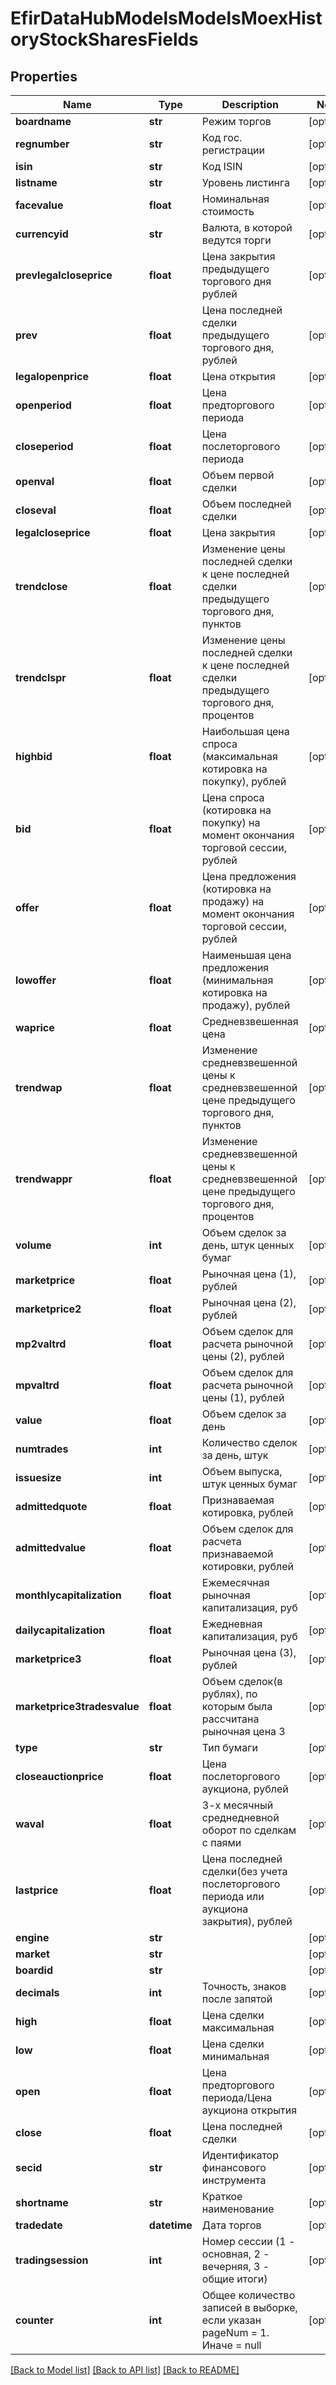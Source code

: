 # EfirDataHubModelsModelsMoexHistoryStockSharesFields

## Properties
Name | Type | Description | Notes
------------ | ------------- | ------------- | -------------
**boardname** | **str** | Режим торгов | [optional] 
**regnumber** | **str** | Код гос. регистрации | [optional] 
**isin** | **str** | Код ISIN | [optional] 
**listname** | **str** | Уровень листинга | [optional] 
**facevalue** | **float** | Номинальная стоимость | [optional] 
**currencyid** | **str** | Валюта, в которой ведутся торги | [optional] 
**prevlegalcloseprice** | **float** | Цена закрытия предыдущего торгового дня рублей | [optional] 
**prev** | **float** | Цена последней сделки предыдущего торгового дня, рублей | [optional] 
**legalopenprice** | **float** | Цена открытия | [optional] 
**openperiod** | **float** | Цена предторгового периода | [optional] 
**closeperiod** | **float** | Цена послеторгового периода | [optional] 
**openval** | **float** | Объем первой сделки | [optional] 
**closeval** | **float** | Объем последней сделки | [optional] 
**legalcloseprice** | **float** | Цена закрытия | [optional] 
**trendclose** | **float** | Изменение цены последней сделки к цене последней сделки предыдущего торгового дня, пунктов | [optional] 
**trendclspr** | **float** | Изменение цены последней сделки к цене последней сделки предыдущего торгового дня, процентов | [optional] 
**highbid** | **float** | Наибольшая цена спроса (максимальная котировка на покупку), рублей | [optional] 
**bid** | **float** | Цена спроса (котировка на покупку) на момент окончания торговой сессии, рублей | [optional] 
**offer** | **float** | Цена предложения (котировка на продажу) на момент окончания торговой сессии, рублей | [optional] 
**lowoffer** | **float** | Наименьшая цена предложения (минимальная котировка на продажу), рублей | [optional] 
**waprice** | **float** | Средневзвешенная цена | [optional] 
**trendwap** | **float** | Изменение средневзвешенной цены к средневзвешенной цене предыдущего торгового дня, пунктов | [optional] 
**trendwappr** | **float** | Изменение средневзвешенной цены к средневзвешенной цене предыдущего торгового дня, процентов | [optional] 
**volume** | **int** | Объем сделок за день, штук ценных бумаг | [optional] 
**marketprice** | **float** | Рыночная цена (1), рублей | [optional] 
**marketprice2** | **float** | Рыночная цена (2), рублей | [optional] 
**mp2valtrd** | **float** | Объем сделок для расчета рыночной цены (2), рублей | [optional] 
**mpvaltrd** | **float** | Объем сделок для расчета рыночной цены (1), рублей | [optional] 
**value** | **float** | Объем сделок за день | [optional] 
**numtrades** | **int** | Количество сделок за день, штук | [optional] 
**issuesize** | **int** | Объем выпуска, штук ценных бумаг | [optional] 
**admittedquote** | **float** | Признаваемая котировка, рублей | [optional] 
**admittedvalue** | **float** | Объем сделок для расчета признаваемой котировки, рублей | [optional] 
**monthlycapitalization** | **float** | Ежемесячная рыночная капитализация, руб | [optional] 
**dailycapitalization** | **float** | Ежедневная капитализация, руб | [optional] 
**marketprice3** | **float** | Рыночная цена (3), рублей | [optional] 
**marketprice3tradesvalue** | **float** | Объем сделок(в рублях), по которым была рассчитана рыночная цена 3 | [optional] 
**type** | **str** | Тип бумаги | [optional] 
**closeauctionprice** | **float** | Цена послеторгового аукциона, рублей | [optional] 
**waval** | **float** | 3-х месячный среднедневной оборот по сделкам с паями | [optional] 
**lastprice** | **float** | Цена последней сделки(без учета послеторгового периода или аукциона закрытия), рублей | [optional] 
**engine** | **str** |  | [optional] 
**market** | **str** |  | [optional] 
**boardid** | **str** |  | [optional] 
**decimals** | **int** | Точность, знаков после запятой | [optional] 
**high** | **float** | Цена сделки максимальная | [optional] 
**low** | **float** | Цена сделки минимальная | [optional] 
**open** | **float** | Цена предторгового периода/Цена аукциона открытия | [optional] 
**close** | **float** | Цена последней сделки | [optional] 
**secid** | **str** | Идентификатор финансового инструмента | [optional] 
**shortname** | **str** | Краткое наименование | [optional] 
**tradedate** | **datetime** | Дата торгов | [optional] 
**tradingsession** | **int** | Номер сессии (1 - основная, 2 - вечерняя, 3 - общие итоги) | [optional] 
**counter** | **int** | Общее количество записей в выборке, если указан pageNum &#x3D; 1. Иначе &#x3D; null | [optional] 

[[Back to Model list]](../README.md#documentation-for-models) [[Back to API list]](../README.md#documentation-for-api-endpoints) [[Back to README]](../README.md)


